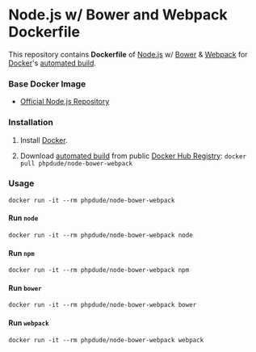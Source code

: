 # Node.js w/ Bower and Webpack Dockerfile

This repository contains **Dockerfile** of [Node.js](http://nodejs.org/) w/  [Bower](http://bower.io/) & [Webpack](http://webpack.github.io/) for [Docker](https://www.docker.com/)'s [automated build](https://hub.docker.com/r/phpdude/node-bower-webpack/).


### Base Docker Image

* [Official Node.js Repository](https://hub.docker.com/_/node/)

### Installation

1. Install [Docker](https://www.docker.com/).

2. Download [automated build](https://hub.docker.com/r/phpdude/node-bower-webpack/) from public [Docker Hub Registry](https://hub.docker.com/): `docker pull phpdude/node-bower-webpack`

### Usage

    docker run -it --rm phpdude/node-bower-webpack

#### Run `node`

    docker run -it --rm phpdude/node-bower-webpack node

#### Run `npm`

    docker run -it --rm phpdude/node-bower-webpack npm

#### Run `bower`

    docker run -it --rm phpdude/node-bower-webpack bower

#### Run `webpack`

    docker run -it --rm phpdude/node-bower-webpack webpack
